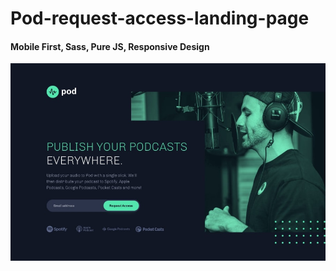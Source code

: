 # Pod-request-access-landing-page
#### Mobile First, Sass, Pure JS, Responsive Design


<img src="design/desktop.jpg" />
